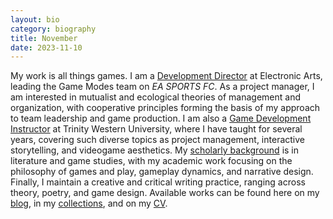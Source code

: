 ```yaml
---
layout: bio
category: biography
title: November
date: 2023-11-10
---
```


My work is all things games. I am a [Development Director](https://www.linkedin.com/in/steinea/) at Electronic Arts, leading the Game Modes team on *EA SPORTS FC*. As a project manager, I am interested in mutualist and ecological theories of management and organization, with cooperative principles forming the basis of my approach to team leadership and game production. I am also a [Game Development Instructor](https://www.twu.ca/profile/eric-stein) at Trinity Western University, where I have taught for several years, covering such diverse topics as project management, interactive storytelling, and videogame aesthetics. My [scholarly background](https://orcid.org/0000-0003-4131-2695) is in literature and game studies, with my academic work focusing on the philosophy of games and play, gameplay dynamics, and narrative design. Finally, I maintain a creative and critical writing practice, ranging across theory, poetry, and game design. Available works can be found here on my [blog](/blog), in my [collections](/collections), and on my [CV](/cv).
